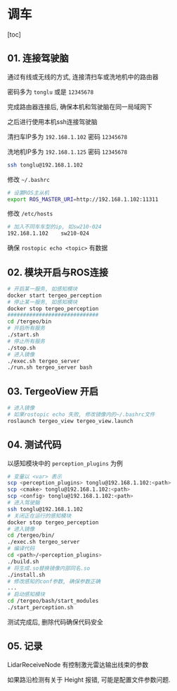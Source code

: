# 调车

[toc]

## 01. 连接驾驶脑

通过有线或无线的方式, 连接清扫车或洗地机中的路由器

密码多为 `tonglu` 或是 `12345678` 

完成路由器连接后, 确保本机和驾驶脑在同一局域网下

之后进行使用本机ssh连接驾驶脑

清扫车IP多为 `192.168.1.102` 密码 `12345678` 

洗地机IP多为 `192.168.1.125` 密码 `12345678` 

```bash
ssh tonglu@192.168.1.102
```

修改 `~/.bashrc` 

```bash
# 设置ROS主从机
export ROS_MASTER_URI=http://192.168.1.102:11311
```

修改 `/etc/hosts` 

```bash
# 加入不同车车型的ip, 如sw210-024
192.168.1.102    sw210-024
```

确保 `rostopic echo <topic>` 有数据



## 02. 模块开启与ROS连接

```bash
# 开启某一服务, 如感知模块
docker start tergeo_perception
# 停止某一服务, 如感知模块
docker stop tergeo_perception
#############################
cd /tergeo/bin
# 开启所有服务
./start.sh
# 停止所有服务
./stop.sh
# 进入镜像
./exec.sh tergeo_server
./run.sh tergeo_server bash
```



## 03. TergeoView 开启

``` bash
# 进入镜像
# 如果rostopic echo 失败, 修改镜像内的~/.bashrc文件
roslaunch tergeo_view tergeo_view.launch
```



## 04. 测试代码

以感知模块中的 `perception_plugins` 为例

```bash
# 变量以 <var> 表示
scp <perception_plugins> tonglu@192.168.1.102:<path>
scp <cmake> tonglu@192.168.1.102:<path>
scp <config> tonglu@192.168.1.102:<path>
# 进入驾驶脑
ssh tonglu@192.168.1.102
# 关闭正在运行的感知模块
docker stop tergeo_perception
# 进入镜像
cd /tergeo/bin/
./exec.sh tergeo_server
# 编译代码
cd <path>/<perception_plugins>
./build.sh
# 将生成.so替换镜像内部同名.so
./install.sh
# 修改感知的conf参数, 确保参数正确
...
# 启动感知模块
cd /tergeo/bash/start_modules
./start_perception.sh
```

测试完成后, 删除代码确保代码安全



## 05. 记录

LidarReceiveNode 有控制激光雷达输出线束的参数

如果路沿检测有关于 Height 报错, 可能是配置文件参数问题.